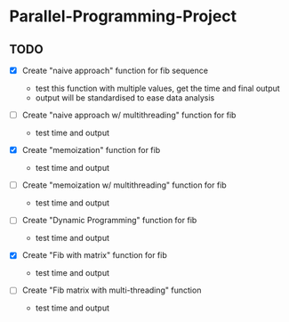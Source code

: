 # Parallel-Programming-Project

## TODO
- [x] Create "naive approach" function for fib sequence 
  - test this function with multiple values, get the time and final output
  - output will be standardised to ease data analysis

- [ ] Create "naive approach w/ multithreading" function for fib 
  - test time and output

- [X] Create "memoization" function for fib 
  - test time and output
  
- [ ] Create "memoization w/ multithreading" function for fib 
  - test time and output

- [ ] Create "Dynamic Programming" function for fib 
  - test time and output
  
- [X] Create "Fib with matrix" function for fib 
  - test time and output

- [ ] Create "Fib matrix with multi-threading" function
  - test time and output
